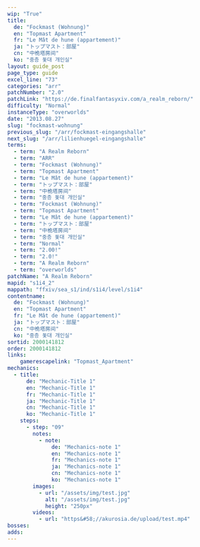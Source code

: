 ```yaml
---
wip: "True"
title:
  de: "Fockmast (Wohnung)"
  en: "Topmast Apartment"
  fr: "Le Mât de hune (appartement)"
  ja: "トップマスト：部屋"
  cn: "中桅塔房间"
  ko: "중층 돛대 개인실"
layout: guide_post
page_type: guide
excel_line: "73"
categories: "arr"
patchNumber: "2.0"
patchLink: "https://de.finalfantasyxiv.com/a_realm_reborn/"
difficulty: "Normal"
instanceType: "overworlds"
date: "2013.08.27"
slug: "fockmast-wohnung"
previous_slug: "/arr/fockmast-eingangshalle"
next_slug: "/arr/lilienhuegel-eingangshalle"
terms:
  - term: "A Realm Reborn"
  - term: "ARR"
  - term: "Fockmast (Wohnung)"
  - term: "Topmast Apartment"
  - term: "Le Mât de hune (appartement)"
  - term: "トップマスト：部屋"
  - term: "中桅塔房间"
  - term: "중층 돛대 개인실"
  - term: "Fockmast (Wohnung)"
  - term: "Topmast Apartment"
  - term: "Le Mât de hune (appartement)"
  - term: "トップマスト：部屋"
  - term: "中桅塔房间"
  - term: "중층 돛대 개인실"
  - term: "Normal"
  - term: "2.00!"
  - term: "2.0!"
  - term: "A Realm Reborn"
  - term: "overworlds"
patchName: "A Realm Reborn"
mapid: "s1i4_2"
mappath: "ffxiv/sea_s1/ind/s1i4/level/s1i4"
contentname:
  de: "Fockmast (Wohnung)"
  en: "Topmast Apartment"
  fr: "Le Mât de hune (appartement)"
  ja: "トップマスト：部屋"
  cn: "中桅塔房间"
  ko: "중층 돛대 개인실"
sortid: 2000141812
order: 2000141812
links:
    gamerescapelink: "Topmast_Apartment"
mechanics:
  - title:
      de: "Mechanic-Title 1"
      en: "Mechanic-Title 1"
      fr: "Mechanic-Title 1"
      ja: "Mechanic-Title 1"
      cn: "Mechanic-Title 1"
      ko: "Mechanic-Title 1"
    steps:
      - step: "09"
        notes:
          - note:
              de: "Mechanics-note 1"
              en: "Mechanics-note 1"
              fr: "Mechanics-note 1"
              ja: "Mechanics-note 1"
              cn: "Mechanics-note 1"
              ko: "Mechanics-note 1"
        images:
          - url: "/assets/img/test.jpg"
            alt: "/assets/img/test.jpg"
            height: "250px"
        videos:
          - url: "https&#58;//akurosia.de/upload/test.mp4"
bosses:
adds:
---
```

